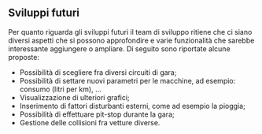 ## Sviluppi futuri 
Per quanto riguarda gli sviluppi futuri il team di sviluppo ritiene che ci siano diversi aspetti che si possono approfondire e varie funzionalità che sarebbe interessante aggiungere o ampliare. Di seguito sono riportate alcune proposte:
- Possibilità di scegliere fra diversi circuiti di gara;
- Possibilità di settare nuovi parametri per le macchine, ad esempio: consumo (litri per km), ...
- Visualizzazione di ulteriori grafici;
- Inserimento di fattori disturbanti esterni, come ad esempio la pioggia;
- Possibilità di effettuare pit-stop durante la gara;
- Gestione delle collisioni fra vetture diverse.
